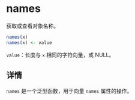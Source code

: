 # names

获取或查看对象名称。

```R
names(x)
names(x) <- value
```

`value`：长度与 `x` 相同的字符向量，或 NULL。

## 详情

`names` 是一个泛型函数，用于向量 `names` 属性的操作。

